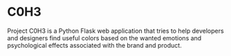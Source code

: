 # C0H3
Project C0H3 is a Python Flask web application that tries to help developers and designers find useful colors based on the wanted emotions and psychological effects associated with the brand and product.
